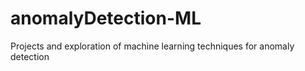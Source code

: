 # anomalyDetection-ML
Projects and exploration of machine learning techniques for anomaly detection
